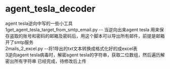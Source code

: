 # agent_tesla_decoder
agent tesla逆向中写的一些小工具  
1get_agent_tesla_target_from_smtp_email.py    -- 当逆向出来agent tesla 用来保存盗取的账号和密码的邮箱及密码后，用这个脚本可以导出所有邮件，前提是邮箱开了smtp服务  
2mails_2_excel.py     --将1导出的txt文本转换成格式化好的成excel表  
3逆向agent tesla病毒时，解密agent tesla的字符串，获取二位数组，然后遍历解密出所有字符串   已经完成，待修改后上传
